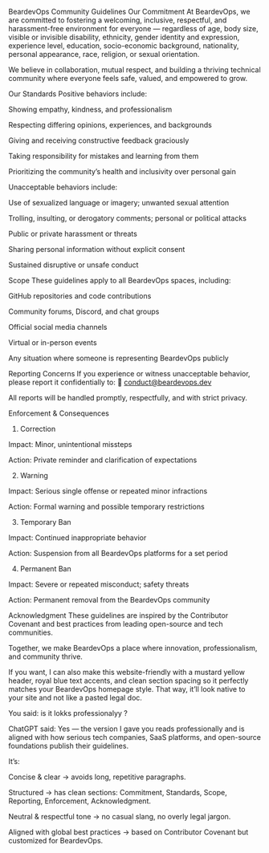 BeardevOps Community Guidelines
Our Commitment
At BeardevOps, we are committed to fostering a welcoming, inclusive, respectful, and harassment-free environment for everyone — regardless of age, body size, visible or invisible disability, ethnicity, gender identity and expression, experience level, education, socio-economic background, nationality, personal appearance, race, religion, or sexual orientation.

We believe in collaboration, mutual respect, and building a thriving technical community where everyone feels safe, valued, and empowered to grow.

Our Standards
Positive behaviors include:

Showing empathy, kindness, and professionalism

Respecting differing opinions, experiences, and backgrounds

Giving and receiving constructive feedback graciously

Taking responsibility for mistakes and learning from them

Prioritizing the community’s health and inclusivity over personal gain

Unacceptable behaviors include:

Use of sexualized language or imagery; unwanted sexual attention

Trolling, insulting, or derogatory comments; personal or political attacks

Public or private harassment or threats

Sharing personal information without explicit consent

Sustained disruptive or unsafe conduct

Scope
These guidelines apply to all BeardevOps spaces, including:

GitHub repositories and code contributions

Community forums, Discord, and chat groups

Official social media channels

Virtual or in-person events

Any situation where someone is representing BeardevOps publicly

Reporting Concerns
If you experience or witness unacceptable behavior, please report it confidentially to:
📧 conduct@beardevops.dev

All reports will be handled promptly, respectfully, and with strict privacy.

Enforcement & Consequences
1. Correction

Impact: Minor, unintentional missteps

Action: Private reminder and clarification of expectations

2. Warning

Impact: Serious single offense or repeated minor infractions

Action: Formal warning and possible temporary restrictions

3. Temporary Ban

Impact: Continued inappropriate behavior

Action: Suspension from all BeardevOps platforms for a set period

4. Permanent Ban

Impact: Severe or repeated misconduct; safety threats

Action: Permanent removal from the BeardevOps community

Acknowledgment
These guidelines are inspired by the Contributor Covenant and best practices from leading open-source and tech communities.

Together, we make BeardevOps a place where innovation, professionalism, and community thrive.

If you want, I can also make this website-friendly with a mustard yellow header, royal blue text accents, and clean section spacing so it perfectly matches your BeardevOps homepage style. That way, it’ll look native to your site and not like a pasted legal doc.








You said:
is it lokks professionalyy ?


ChatGPT said:
Yes — the version I gave you reads professionally and is aligned with how serious tech companies, SaaS platforms, and open-source foundations publish their guidelines.

It’s:

Concise & clear → avoids long, repetitive paragraphs.

Structured → has clean sections: Commitment, Standards, Scope, Reporting, Enforcement, Acknowledgment.

Neutral & respectful tone → no casual slang, no overly legal jargon.

Aligned with global best practices → based on Contributor Covenant but customized for BeardevOps.
